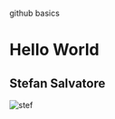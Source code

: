 github basics
# Hello World
## Stefan Salvatore
![stef](https://i2.wp.com/www.uselessdaily.com/wp-content/uploads/2015/12/paulwesley.jpg?resize=702%2C526&ssl=1&is-pending-load=1)
